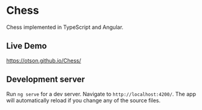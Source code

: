 # Chess

Chess implemented in TypeScript and Angular.

## Live Demo

https://otson.github.io/Chess/

## Development server

Run `ng serve` for a dev server. Navigate to `http://localhost:4200/`. The app will automatically reload if you change any of the source files.
